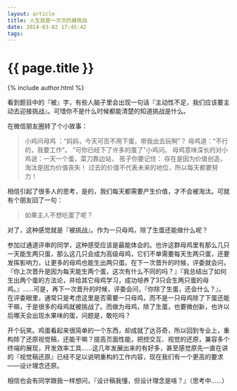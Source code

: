 ```yaml
---
layout: article
title: 人生就是一次次的被挑战
date: 2014-03-02 17:45:42
tags:
---
```


# {{ page.title }}

{% include author.html %}

看到题目中的『被』字，有些人脑子里会出现一句话『主动性不足，我们应该要主动去迎接挑战』。可惜你不是什么时候都能清楚的知道挑战是什么。

在微信朋友圈转了个小故事：

> 小鸡问母鸡 ：“妈妈，今天可否不用下蛋，带我出去玩啊”？ 
> 母鸡道：“不行的，我要工作”。
> “可你已经下了许多的蛋了”小鸡问。
> 母鸡意味深长的对小鸡说：一天一个蛋，菜刀靠边站，
> 孩子你要记住：
> 存在是因为价值创造，淘汰是因为价值丧失！
> 过去的价值不代表未来的地位，所以每天都要努力！

相信引起了很多人的思考，是的，我们每天都需要产生价值，才不会被淘汰。可就有个朋友回了一句：

> 如果主人不想吃蛋了呢？

对了，这种感觉就是『被挑战』。作为一只母鸡，除了生蛋还能做什么呢？

参加过通道评审的同学，这种感受应该是最能体会的。也许这群母鸡里有那么几只一天能生两只蛋，那么这几只会成为高级母鸡，它们不单需要每天生两只蛋，还要发挥影响力，让更多的母鸡也能生出两只蛋。在下一次晋升的时候，评委就会问，『你上次晋升是因为每天能生两个蛋，这次有什么不同的吗？』『我总结出了如何生出两个蛋的方法论，并给其它母鸡学习，成功培养了3只会生两只蛋的母鸡。』……可是，再下一次晋升的时候，评委会问，『你除了生蛋，还会什么？』。在评委眼里，通常只是考虑这里是否需要一只母鸡，而不是一只母鸡除了下蛋还能干嘛，于是很多的母鸡就被挑战了。而做为母鸡，除了生蛋，也要微创新，也许以后哪天会出现水果味的蛋，问题是，敢吃吗？

开个玩笑。鸡蛋看起来很简单的一个东西，却成就了达芬奇，所以回到专业上，重构除了还原视觉稿，还能干嘛？提高页面性能，把控交互、视觉的还原，兼容多个终端的展现，开发效率工具……这几年发展出来的有好多，甚至感觉原先一直在讲的『视觉稿还原』已经不足以说明重构的工作内容，现在我们有一个更高的要求——设计理念还原。

相信也会有同学跟我一样想问，『设计稿我懂，但设计理念是啥？』（思考中……）
